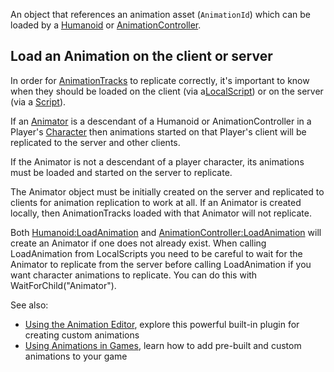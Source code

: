 An object that references an animation asset (`AnimationId`) which can be
loaded by a [Humanoid](https://create.roblox.com/docs/reference/engine/classes/Humanoid) or [AnimationController](https://create.roblox.com/docs/reference/engine/classes/AnimationController).

## Load an Animation on the client or server

In order for [AnimationTracks](https://create.roblox.com/docs/reference/engine/classes/AnimationTrack) to replicate correctly, it's
important to know when they should be loaded on the client (via
a[LocalScript](https://create.roblox.com/docs/reference/engine/classes/LocalScript)) or on the server (via a [Script](https://create.roblox.com/docs/reference/engine/classes/Script)).

If an [Animator](https://create.roblox.com/docs/reference/engine/classes/Animator) is a descendant of a Humanoid or AnimationController in a
Player's [Character](https://create.roblox.com/docs/reference/engine/classes/Player#Character) then animations started on that Player's
client will be replicated to the server and other clients.

If the Animator is not a descendant of a player character, its animations must
be loaded and started on the server to replicate.

The Animator object must be initially created on the server and replicated to
clients for animation replication to work at all. If an Animator is created
locally, then AnimationTracks loaded with that Animator will not replicate.

Both [Humanoid:LoadAnimation](https://create.roblox.com/docs/reference/engine/classes/Humanoid#LoadAnimation) and [AnimationController:LoadAnimation](https://create.roblox.com/docs/reference/engine/classes/AnimationController#LoadAnimation) will
create an Animator if one does not already exist. When calling LoadAnimation
from LocalScripts you need to be careful to wait for the Animator to replicate
from the server before calling LoadAnimation if you want character animations
to replicate. You can do this with WaitForChild("Animator").

See also:

- [Using the Animation Editor][1], explore this powerful built-in plugin for
  creating custom animations
- [Using Animations in Games][2], learn how to add pre-built and custom
  animations to your game

[1]: /building-and-visuals/animation/animation-editor
[2]: /building-and-visuals/animation/using-animations